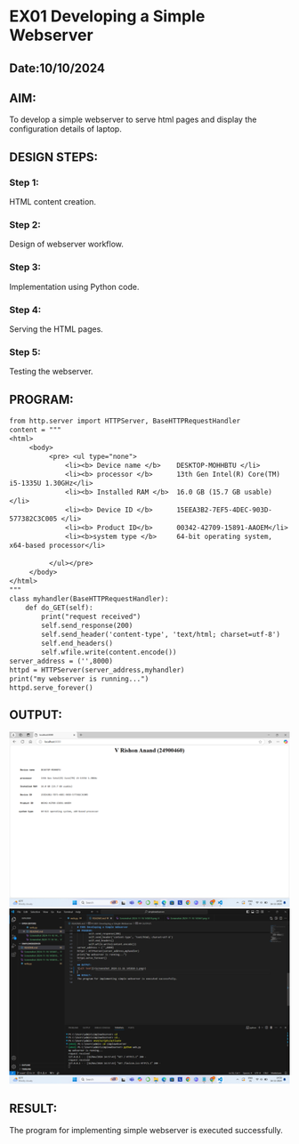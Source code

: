 # EX01 Developing a Simple Webserver
## Date:10/10/2024

## AIM:
To develop a simple webserver to serve html pages and display the configuration details of laptop.

## DESIGN STEPS:
### Step 1: 
HTML content creation.

### Step 2:
Design of webserver workflow.

### Step 3:
Implementation using Python code.

### Step 4:
Serving the HTML pages.

### Step 5:
Testing the webserver.

## PROGRAM:
```
from http.server import HTTPServer, BaseHTTPRequestHandler
content = """
<html>
     <body>
          <pre> <ul type="none">
              <li><b> Device name </b>    DESKTOP-MOHHBTU </li>   
              <li><b> processor </b>      13th Gen Intel(R) Core(TM) i5-1335U 1.30GHz</li>
              <li><b> Installed RAM </b>  16.0 GB (15.7 GB usable) </li>
              <li><b> Device ID </b>      15EEA3B2-7EF5-4DEC-903D-577382C3C005 </li>
              <li><b> Product ID</b>      00342-42709-15891-AAOEM</li>
              <li><b>system type </b>     64-bit operating system, x64-based processor</li>

          </ul></pre>
     </body>
</html>
"""
class myhandler(BaseHTTPRequestHandler):
    def do_GET(self):
        print("request received")
        self.send_response(200)
        self.send_header('content-type', 'text/html; charset=utf-8')
        self.end_headers()
        self.wfile.write(content.encode())
server_address = ('',8000)
httpd = HTTPServer(server_address,myhandler)
print("my webserver is running...")
httpd.serve_forever()
```
## OUTPUT:
![alt text](<Screenshot 2024-11-16 145810-1.png>) 
![alt text](<Screenshot 2024-11-16 145922.png>)

## RESULT:
The program for implementing simple webserver is executed successfully.

